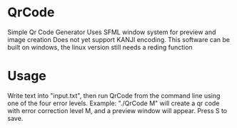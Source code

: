 # QrCode
Simple Qr Code Generator
Uses SFML window system for preview and image creation
Does not yet support KANJI encoding.
This software can be built on windows, the linux version still needs a reding
function

# Usage
Write text into "input.txt", then run QrCode from the command line
using one of the four error levels. Example: "./QrCode M" will create a qr code
with error correction level M, and a preview window will appear.
Press S to save.

